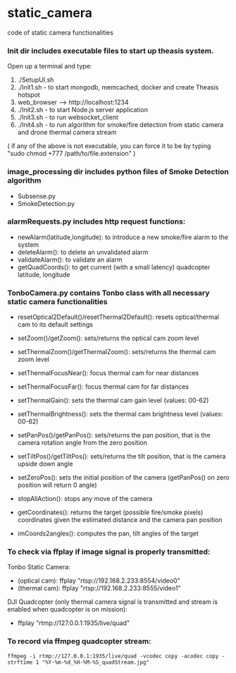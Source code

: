 # static_camera
code of static camera functionalities

### Init dir includes executable files to start up theasis system.
Open up a terminal and type:

1) ./SetupUI.sh
2) ./Init1.sh - to start mongodb, memcached, docker and create Theasis hotspot
3) web_browser --> http://localhost:1234
4) ./Init2.sh - to start Node.js server application
5) ./Init3.sh - to run websocket_client
6) ./Init4.sh - to run algorithm for smoke/fire detection from static camera and drone thermal camera stream

( if any of the above is not executable, you can force it to be by typing "sudo chmod +777 /path/to/file.extension" )

### image_processing dir includes python files of Smoke Detection algorithm

- Subsense.py
- SmokeDetection.py

### alarmRequests.py includes http request functions:

- newAlarm(latitude,longitude): to introduce a new smoke/fire alarm to the system 
- deleteAlarm(): to delete an unvalidated alarm 
- validateAlarm(): to validate an alarm 
- getQuadCoords(): to get current (with a small latency) quadcopter latitude, longitude 

### TonboCamera.py contains Tonbo class with all necessary static camera functionalities

- resetOptical2Default()/resetThermal2Default(): resets optical/thermal cam to its default settings

- setZoom()/getZoom(): sets/returns the optical cam zoom level 
- setThermalZoom()/getThermalZoom(): sets/returns the thermal cam zoom level 
- setThermalFocusNear(): focus thermal cam for near distances
- setThermalFocusFar(): focus thermal cam for far distances
- setThermalGain(): sets the thermal cam gain level (values: 00-62) 
- setThermalBrightness(): sets the thermal cam brightness level (values: 00-62) 
- setPanPos()/getPanPos(): sets/returns the pan position, that is the camera rotation angle from the zero position
- setTiltPos()/getTiltPos(): sets/returns the tilt position, that is the camera upside down angle 
- setZeroPos(): sets the initial position of the camera (getPanPos() on zero position will return 0 angle)
- stopAllAction(): stops any move of the camera
- getCoordinates(): returns the target (possible fire/smoke pixels) coordinates given the estimated distance and the camera pan position
- imCoords2angles(): computes the pan, tilt angles of the target 

### To check via ffplay if image signal is properly transmitted:

 Tonbo Static Camera:
  - (optical cam): ffplay "rtsp://192.168.2.233:8554/video0"
  - (thermal cam): ffplay "rtsp://192.168.2.233:8555/video1"

 DJI Quadcopter (only thermal camera signal is transmitted and stream is enabled when quadcopter is on mission):
  - ffplay "rtmp://127.0.0.1:1935/live/quad" 
  
### To record via ffmpeg quadcopter stream:

    ffmpeg -i rtmp://127.0.0.1:1935/live/quad -vcodec copy -acodec copy -strftime 1 "%Y-%m-%d_%H-%M-%S_quadStream.jpg"
